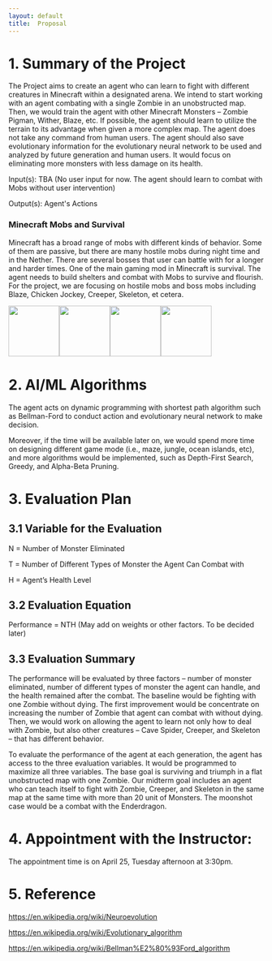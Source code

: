```yaml
---
layout: default
title:  Proposal
---
```


# 1. Summary of the Project

The Project aims to create an agent who can learn to fight with different creatures in Minecraft within a designated arena. We intend to start working with an agent combating with a single Zombie in an unobstructed map. Then, we would train the agent with other Minecraft Monsters – Zombie Pigman, Wither, Blaze, etc. If possible, the agent should learn to utilize the terrain to its advantage when given a more complex map. The agent does not take any command from human users. The agent should also save evolutionary information for the evolutionary neural network to be used and analyzed by future generation and human users. It would focus on eliminating more monsters with less damage on its health.  

Input(s): TBA (No user input for now. The agent should learn to combat with Mobs without user intervention)

Output(s): Agent's Actions

### Minecraft Mobs and Survival 

Minecraft has a broad range of mobs with different kinds of behavior. Some of them are passive, but there are many hostile mobs during night time and in the Nether. There are several bosses that user can battle with for a longer and harder times. One of the main gaming mod in Minecraft is survival. The agent needs to build shelters and combat with Mobs to survive and flourish. For the project, we are focusing on hostile mobs and boss mobs including Blaze, Chicken Jockey, Creeper, Skeleton, et cetera. 

<img src="https://hydra-media.cursecdn.com/minecraft.gamepedia.com/b/bd/Blaze.png?version=15f9a1312c42fe4ea4e1cc032972c086" width="100px"><img src="https://hydra-media.cursecdn.com/minecraft.gamepedia.com/d/d3/Chicken_Jockey.png?version=8b1140769c932f3fab34df81354068bf" width="100px"><img src="https://hydra-media.cursecdn.com/minecraft.gamepedia.com/0/0a/Creeper.png?version=29e05da97976522ab5c6d5c1bb6f09fd" width="100px"><img src="https://hydra-media.cursecdn.com/minecraft.gamepedia.com/c/c3/Zombie.png?version=4e99cb43244a05db3d1fa8675610918b" width="100px">

# 2. AI/ML Algorithms

The agent acts on dynamic programming with shortest path algorithm such as Bellman-Ford to conduct action and evolutionary neural network to make decision.

Moreover, if the time will be available later on, we would spend more time on designing different game mode (i.e., maze, jungle, ocean islands, etc), and more algorithms would be implemented, such as Depth-First Search, Greedy, and Alpha-Beta Pruning.


# 3. Evaluation Plan

## 3.1 Variable for the Evaluation 

N	= Number of Monster Eliminated

T = Number of Different Types of Monster the Agent Can Combat with

H = Agent’s Health Level

## 3.2 Evaluation Equation 

Performance = NTH (May add on weights or other factors. To be decided later)

## 3.3 Evaluation Summary 

The performance will be evaluated by three factors – number of monster eliminated, number of different types of monster the agent can handle, and the health remained after the combat. The baseline would be fighting with one Zombie without dying. The first improvement would be concentrate on increasing the number of Zombie that agent can combat with without dying. Then, we would work on allowing the agent to learn not only how to deal with Zombie, but also other creatures – Cave Spider, Creeper, and Skeleton – that has different behavior.

To evaluate the performance of the agent at each generation, the agent has access to the three evaluation variables. It would be programmed to maximize all three variables. The base goal is surviving and triumph in a flat unobstructed map with one Zombie. Our midterm goal includes an agent who can teach itself to fight with Zombie, Creeper, and Skeleton in the same map at the same time with more than 20 unit of Monsters. The moonshot case would be a combat with the Enderdragon.


# 4. Appointment with the Instructor:

The appointment time is on April 25, Tuesday afternoon at 3:30pm.

# 5. Reference

https://en.wikipedia.org/wiki/Neuroevolution

https://en.wikipedia.org/wiki/Evolutionary_algorithm

https://en.wikipedia.org/wiki/Bellman%E2%80%93Ford_algorithm
